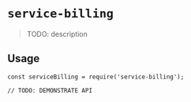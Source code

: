 # `service-billing`

> TODO: description

## Usage

```
const serviceBilling = require('service-billing');

// TODO: DEMONSTRATE API
```
